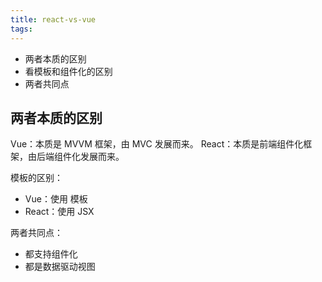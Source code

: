 ```yaml
---
title: react-vs-vue
tags:
---
```


- 两者本质的区别
- 看模板和组件化的区别
- 两者共同点

## 两者本质的区别

Vue：本质是 MVVM 框架，由 MVC 发展而来。
React：本质是前端组件化框架，由后端组件化发展而来。

模板的区别：

- Vue：使用 模板
- React：使用 JSX

两者共同点：

- 都支持组件化
- 都是数据驱动视图
